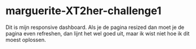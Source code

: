 # marguerite-XT2her-challenge1
Dit is mijn responsive dashboard. Als je de pagina resized dan moet je de pagina even refreshen, dan lijnt het wel goed uit, maar ik wist niet hoe ik dit moest oplossen. 
